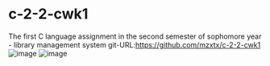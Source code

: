 # c-2-2-cwk1
The first C language assignment in the second semester of sophomore year - library management system
git-URL:https://github.com/mzxtx/c-2-2-cwk1
![image](https://user-images.githubusercontent.com/103154949/162151946-0be2dac4-4601-4d1c-acfe-9569a751a0b3.png)
![image](https://user-images.githubusercontent.com/103154949/162152029-62e19e6f-1410-4f74-9407-03e10901df59.png)
